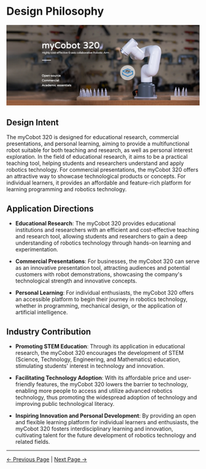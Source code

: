 # Design Philosophy

<img src="../resources/1-ProductIntroduction/1-banner-2.jpg" alt="img-1" width="800" height=“auto” />

## Design Intent

The myCobot 320 is designed for educational research, commercial presentations, and personal learning, aiming to provide a multifunctional robot suitable for both teaching and research, as well as personal interest exploration. In the field of educational research, it aims to be a practical teaching tool, helping students and researchers understand and apply robotics technology. For commercial presentations, the myCobot 320 offers an attractive way to showcase technological products or concepts. For individual learners, it provides an affordable and feature-rich platform for learning programming and robotics technology.

## Application Directions

- **Educational Research**: The myCobot 320 provides educational institutions and researchers with an efficient and cost-effective teaching and research tool, allowing students and researchers to gain a deep understanding of robotics technology through hands-on learning and experimentation.

- **Commercial Presentations**: For businesses, the myCobot 320 can serve as an innovative presentation tool, attracting audiences and potential customers with robot demonstrations, showcasing the company's technological strength and innovative concepts.

- **Personal Learning**: For individual enthusiasts, the myCobot 320 offers an accessible platform to begin their journey in robotics technology, whether in programming, mechanical design, or the application of artificial intelligence.

## Industry Contribution

- **Promoting STEM Education**: Through its application in educational research, the myCobot 320 encourages the development of STEM (Science, Technology, Engineering, and Mathematics) education, stimulating students' interest in technology and innovation.

- **Facilitating Technology Adoption**: With its affordable price and user-friendly features, the myCobot 320 lowers the barrier to technology, enabling more people to access and utilize advanced robotics technology, thus promoting the widespread adoption of technology and improving public technological literacy.

- **Inspiring Innovation and Personal Development**: By providing an open and flexible learning platform for individual learners and enthusiasts, the myCobot 320 fosters interdisciplinary learning and innovation, cultivating talent for the future development of robotics technology and related fields.



----
[← Previous Page](../1-ProductIntroduction/README.md#chapter-summary) | [Next Page →](../1-ProductIntroduction/1.2-SuitableUsers.md)


